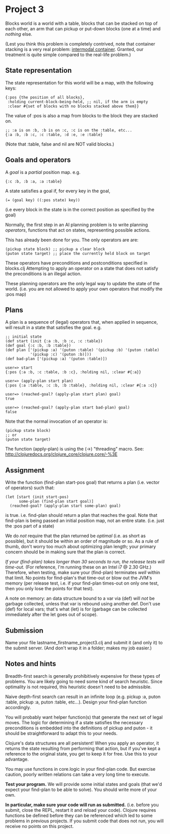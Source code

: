 Project 3
=========

Blocks world is a world with a table, blocks that can be stacked on top of each
other, an arm that can pickup or put-down blocks (one at a time) and *nothing* 
else.

(Lest you think this problem is completely contrived, note that container 
stacking is a very real problem:
[intermodal container](http://en.wikipedia.org/wiki/Intermodal_container).
Granted, our treatment is quite simple compared to the real-life problem.)

State representation
--------------------

The state representation for this world will be a map, with the following keys:
    
    {:pos {the position of all blocks},
     :holding current-block-being-held, ;; nil, if the arm is empty
     :clear #{set of blocks with no blocks stacked above them}}

The value of :pos is also a map from blocks to the block they are stacked on.

    ;; :a is on :b, :b is on :c, :c is on the :table, etc...
    {:a :b, :b :c, :c :table, :d :e, :e :table}

(Note that :table, false and nil are NOT valid blocks.)

Goals and operators
-------------------

A *goal* is a *partial* position map. e.g. 

    {:c :b, :b :a, :a :table}

A state satisfies a goal if, for every key in the goal,

    (= (goal key) ((:pos state) key))

(i.e every block in the state is in the correct position as specified by the 
goal)

Normally, the first step in an AI planning problem is to write planning
*operators*, functions that act on states, representing possible actions.

This has already been done for you. The only operators are are:

    (pickup state block) ;; pickup a clear block
    (puton state target) ;; place the currently held block on target

These operators have preconditions and postconditions specified in blocks.clj
Attempting to apply an operator on a state that does not satisfy the
preconditions is an illegal action.

These planning operators are the only legal way to update the state of the
world. (i.e. you are not allowed to apply your own operators that modify the 
:pos map)

Plans
-----

A plan is a sequence of (legal) operators that, when applied in sequence, will
result in a state that satisfies the goal. e.g.

    ;; initial state
    (def start (init {:a :b, :b :c, :c :table})
    (def goal {:c :b, :b :table})
    (def plan ['(pickup :a) '(puton :table) '(pickup :b) '(puton :table) 
               '(pickup :c) '(puton :b)]))
    (def bad-plan ['(pickup :a) '(puton :table)]) 

    user=> start
    {:pos {:a :b, :c :table, :b :c}, :holding nil, :clear #{:a}}

    user=> (apply-plan start plan)
    {:pos {:a :table, :c :b, :b :table}, :holding nil, :clear #{:a :c}}
    
    user=> (reached-goal? (apply-plan start plan) goal)
    true

    user=> (reached-goal? (apply-plan start bad-plan) goal)
    false

Note that the normal invocation of an operator is:
    
    (pickup state block)
    ;; or
    (puton state target)

The function (apply-plan) is using the (->) "threading" macro. See:
http://clojuredocs.org/clojure_core/clojure.core/-%3E

Assignment
----------

Write the function (find-plan start-pos goal) that returns a plan (i.e. vector of
operators) such that:

    (let [start (init start-pos)
          some-plan (find-plan start goal)]
      (reached-goal? (apply-plan start some-plan) goal)

is true. i.e. find-plan should return a plan that reaches the goal. Note that
find-plan is being passed an initial position map, not an entire state. (i.e.
just the :pos part of a state)

We do *not* require that the plan returned be *optimal* (i.e. as short as
possible), but it should be within an order of magnitude or so.
As a rule of thumb, don't worry too much about optimizing plan length; your
primary concern should be in making sure that the plan is correct.

*If your (find-plan) takes longer than 30 seconds to run, the release tests
will time-out.* (For reference, I'm running these on an Intel i7 @ 2.30 GHz.)
Therefore, when testing, make sure your (find-plan) terminates *well* within
that limit. No points for find-plan's that time-out or blow out the JVM's 
memory (per release test, i.e. if your find-plan times-out on only one test, 
then you only lose the points for that test).

A note on memory: an data structure bound to a var via (def) will *not* be 
garbage collected, unless that var is rebound using another def. Don't
use (def) for local vars; that's what (let) is for (garbage can be collected
immediately after the let goes out of scope).

Submission
----------

Name your file lastname_firstname_project3.clj and submit it (and only it)
to the submit server. (And don't wrap it in a folder; makes my job easier.)

Notes and hints
---------------

Breadth-first search is generally prohibitively expensive for these types of
problems. You are likely going to need some kind of search heuristic. Since
optimality is not required, this heuristic doesn't need to be admissible.

Naive depth-first search can result in an infinite loop (e.g. pickup :a, puton
:table, pickup :a, puton :table, etc...). Design your find-plan function
accordingly.

You will probably want helper function(s) that generate the next set of legal
moves. The logic for determining if a state satisfies the necessary
preconditions is embedded into the definitions of pickup and puton - it should
be straightforward to adapt this to your needs.

Clojure's data structures are all persistent! When you apply an operator, it
returns the state resulting from performing that action, but if you've kept
a reference to the original state, you get to keep it for free. Use this to
your advantage.

You may use functions in core.logic in your find-plan code. But exercise
caution, poorly written relations can take a very long time to execute.

**Test your program.** We will provide some initial states and goals (that we'd
expect your find-plan to be able to solve). You should write more of your own.

**In particular, make sure your code will run as submitted.** (i.e. before you
submit, close the REPL, restart it and reload your code). Clojure requires
functions be defined before they can be referenced which led to some problems
in previous projects. If you submit code that does not run, you will receive
no points on this project.
